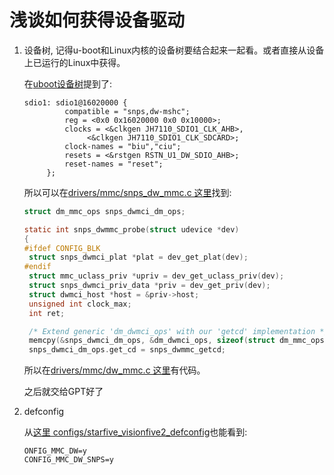 # 浅谈如何获得设备驱动

1. 设备树, 记得u-boot和Linux内核的设备树要结合起来一起看。或者直接从设备上已运行的Linux中获得。

   在[uboot设备树](https://github.com/starfive-tech/u-boot/blob/JH7110_VisionFive2_devel/arch/riscv/dts/jh7110.dtsi)提到了:

   ```
   sdio1: sdio1@16020000 {
   			compatible = "snps,dw-mshc";
   			reg = <0x0 0x16020000 0x0 0x10000>;
   			clocks = <&clkgen JH7110_SDIO1_CLK_AHB>,
   				 <&clkgen JH7110_SDIO1_CLK_SDCARD>;
   			clock-names = "biu","ciu";
   			resets = <&rstgen RSTN_U1_DW_SDIO_AHB>;
   			reset-names = "reset";
   		};
   ```

   所以可以在[drivers/mmc/snps_dw_mmc.c 这里](https://github.com/starfive-tech/u-boot/blob/JH7110_VisionFive2_devel/drivers/mmc/snps_dw_mmc.c)找到:

   ```C
   struct dm_mmc_ops snps_dwmci_dm_ops;
   
   static int snps_dwmmc_probe(struct udevice *dev)
   {
   #ifdef CONFIG_BLK
   	struct snps_dwmci_plat *plat = dev_get_plat(dev);
   #endif
   	struct mmc_uclass_priv *upriv = dev_get_uclass_priv(dev);
   	struct snps_dwmci_priv_data *priv = dev_get_priv(dev);
   	struct dwmci_host *host = &priv->host;
   	unsigned int clock_max;
   	int ret;
   
   	/* Extend generic 'dm_dwmci_ops' with our 'getcd' implementation */
   	memcpy(&snps_dwmci_dm_ops, &dm_dwmci_ops, sizeof(struct dm_mmc_ops));
   	snps_dwmci_dm_ops.get_cd = snps_dwmmc_getcd;
   ```

   所以在[drivers/mmc/dw_mmc.c 这里](https://github.com/starfive-tech/u-boot/blob/JH7110_VisionFive2_devel/drivers/mmc/dw_mmc.c)有代码。

   之后就交给GPT好了

   

2. defconfig

   从[这里 configs/starfive_visionfive2_defconfig](https://github.com/starfive-tech/u-boot/blob/62eeb016d65b6872408d9e5384cd9626aee8ff2a/configs/starfive_visionfive2_defconfig#L14)也能看到:

   ```
   ONFIG_MMC_DW=y
   CONFIG_MMC_DW_SNPS=y
   ```

   

